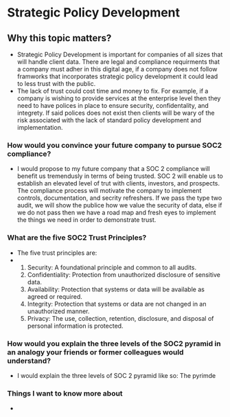 # Strategic Policy Development
## Why this topic matters?
- Strategic Policy Development is important for companies of all sizes that will handle client data. There are legal and compliance requirments that a company must adher in this digital age, if a company does not follow framworks that incorporates strategic policy development it could lead to less trust with the public.
- The lack of trust could cost time and money to fix. For example, if a company is wishing to provide services at the enterprise level then they need to have polices in place to ensure security, confidentality, and integrety. If said polices does not exist then clients will be wary of the risk associated with the lack of standard policy development and implementation. 
### How would you convince your future company to pursue SOC2 compliance?
- I would propose to my future company that a SOC 2 compliance will benefit us tremendusly in terms of being trusted. SOC 2 will enable us to establish an elevated level of trut with clients, investors, and prospects. The compliance process will motivate the company to implement controls, documentation, and secrity refreshers. If we pass the type two audit, we will show the publice how we value the security of data, else if we do not pass then we have a road map and fresh eyes to implement the things we need in order to demonstrate trust. 
### What are the five SOC2 Trust Principles?
- The five trust principles are:
- 1. Security: A foundational principle and common to all audits.
  2. Confidentiality: Protection from unauthorized disclosure of sensitive data.
  3. Availability: Protection that systems or data will be available as agreed or required.
  4. Integrity: Protection that systems or data are not changed in an unauthorized manner.
  5. Privacy: The use, collection, retention, disclosure, and disposal of personal information is protected. 
### How would you explain the three levels of the SOC2 pyramid in an analogy your friends or former colleagues would understand?
- I would explain the three levels of SOC 2 pyramid like so: The pyrimde 
### Things I want to know more about
- 
